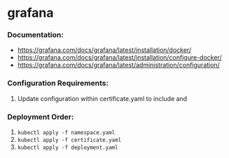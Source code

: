 # grafana
### Documentation:
- https://grafana.com/docs/grafana/latest/installation/docker/
- https://grafana.com/docs/grafana/latest/installation/configure-docker/
- https://grafana.com/docs/grafana/latest/administration/configuration/

### Configuration Requirements:
1. Update configuration within certificate.yaml to include <APIKEY> and <EMAILADDRESS>

### Deployment Order:
1. `kubectl apply -f namespace.yaml`
2. `kubectl apply -f certificate.yaml`
3. `kubectl apply -f deployment.yaml`